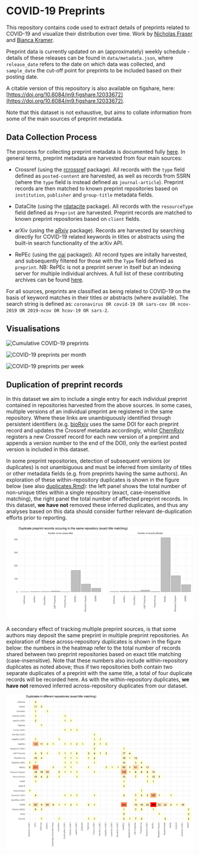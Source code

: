 # COVID-19 Preprints

This repository contains code used to extract details of preprints related to COVID-19 and visualize their distribution over time. Work by [Nicholas Fraser](https://orcid.org/0000-0002-7582-6339) and [Bianca Kramer](https://orcid.org/0000-0002-5965-6560). 

Preprint data is currently updated on an (approximately) weekly schedule - details of these releases can be found in `data/metadata.json`, where `release_date` refers to the date on which data was collected, and `sample_date` the cut-off point for preprints to be included based on their posting date.

A citable version of this repository is also available on figshare, here: [https://doi.org/10.6084/m9.figshare.12033672](https://doi.org/10.6084/m9.figshare.12033672).

Note that this dataset is not exhaustive, but aims to collate information from some of the main sources of preprint metadata.

## Data Collection Process

The process for collecting preprint metadata is documented fully [here](covid19_preprints.md). In general terms, preprint metadata are harvested from four main sources: 

* Crossref (using the [rcrossref](https://github.com/ropensci/rcrossref) package). All records with the `type` field defined as `posted-content` are harvested, as well as records from SSRN (where the `type` field is instead defined as `journal-article`). Preprint records are then matched to known preprint repositories based on `institution`, `publisher` and `group-title` metadata fields.

* DataCite (using the [rdatacite](https://github.com/ropensci/rdatacite) package). All records with the `resourceType` field defined as `Preprint` are harvested.  Preprint records are matched to known preprint repositories based on `client` fields.

* arXiv (using the [aRxiv](https://github.com/ropensci/aRxiv) package). Records are harvested by searching directly for COVID-19 related keywords in titles or abstracts using the built-in search functionality of the arXiv API.

* RePEc (using the [oai](https://github.com/ropensci/oai) package)). All record types are initally harvested, and subsequently filtered for those with the `Type` field defined as `preprint`. NB: RePEc is not a preprint server in itself but an indexing server for multiple individual archives. A full list of these contributing archives can be found [here](https://ideas.repec.org/archives.html).

For all sources, preprints are classified as being related to COVID-19 on the basis of keyword matches in their titles or abstracts (where available). The search string is defined as: `coronavirus OR covid-19 OR sars-cov OR ncov-2019 OR 2019-ncov OR hcov-19 OR sars-2`.

## Visualisations

![Cumulative COVID-19 preprints](outputs/figures/covid19_preprints_day_cumulative_by_month.png)

![COVID-19 preprints per month](outputs/figures/covid19_preprints_month.png)

![COVID-19 preprints per week](outputs/figures/covid19_preprints_week.png)

## Duplication of preprint records

In this dataset we aim to include a single entry for each individual preprint contained in repositories harvested from the above sources. In some cases, multiple versions of an individual preprint are registered in the same repository. Where these links are unambiguously identified through persistent identifiers (e.g. [bioRxiv](https://www.biorxiv.org/) uses the same DOI for each preprint record and updates the Crossref metadata accordingly, whilst [ChemRxiv](https://chemrxiv.org/) registers a new Crossref record for each new version of a preprint and appends a version number to the end of the DOI), only the earliest posted version is included in this dataset.

In some preprint repositories, detection of subsequent versions (or duplicates) is not unambiguous and must be inferred from similarity of titles or other metadata fields (e.g. from preprints having the same authors). An exploration of these within-repository duplicates is shown in the figure below (see also [duplicates.Rmd](duplicates.Rmd)): the left panel shows the total number of non-unique titles within a single repository (exact, case-insensitive matching), the right panel the total number of affected preprint records. In this dataset, **we have not** removed these inferred duplicates, and thus any analyses based on this data should consider further relevant de-duplication efforts prior to reporting.

![Within-repository duplicates](outputs/figures/covid19_preprints_duplicates_within_repository.png)

A secondary effect of tracking multiple preprint sources, is that some authors may deposit the same preprint in multiple preprint repositories. An exploration of these across-repository duplicates is shown in the figure below: the numbers in the heatmap refer to the total number of records shared between two preprint repositories based on exact title matching (case-insensitive). Note that these numbers also include within-repository duplicates as noted above; thus if two repositories both contain two separate duplicates of a preprint with the same title, a total of four duplicate records will be recorded here. As with the within-repository duplicates, **we have not** removed inferred across-repository duplicates from our dataset.

![Across-repository duplicates](outputs/figures/covid19_preprints_duplicates_across_repository.png)
